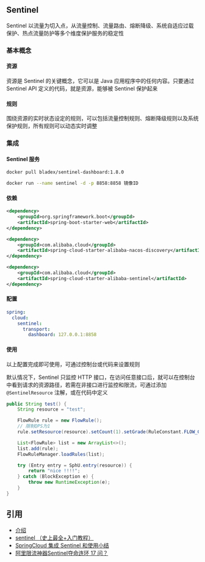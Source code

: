## Sentinel

Sentinel 以流量为切入点，从流量控制、流量路由、熔断降级、系统自适应过载保护、热点流量防护等多个维度保护服务的稳定性

### 基本概念

#### 资源

资源是 Sentinel 的关键概念，它可以是 Java 应用程序中的任何内容。只要通过 Sentinel API 定义的代码，就是资源，能够被 Sentinel 保护起来

#### 规则

围绕资源的实时状态设定的规则，可以包括流量控制规则、熔断降级规则以及系统保护规则，所有规则可以动态实时调整

### 集成

#### Sentinel 服务

```bash
docker pull bladex/sentinel-dashboard:1.8.0
```

```bash
docker run --name sentinel -d -p 8858:8858 镜像ID
```

#### 依赖

```xml
<dependency>
    <groupId>org.springframework.boot</groupId>
    <artifactId>spring-boot-starter-web</artifactId>
</dependency>

<dependency>
    <groupId>com.alibaba.cloud</groupId>
    <artifactId>spring-cloud-starter-alibaba-nacos-discovery</artifactId>
</dependency>

<dependency>
    <groupId>com.alibaba.cloud</groupId>
    <artifactId>spring-cloud-starter-alibaba-sentinel</artifactId>
</dependency>
```

#### 配置

```yaml
spring:
  cloud:
    sentinel:
      transport:
        dashboard: 127.0.0.1:8858
```

#### 使用

以上配置完成即可使用，可通过控制台或代码来设置规则

默认情况下，Sentinel 只监控 HTTP 接口，在访问任意接口后，就可以在控制台中看到请求的资源路径，若需在非接口进行监控和限流，可通过添加 `@SentinelResource` 注解，或在代码中定义

```java
public String test() {
    String resource = "test";

    FlowRule rule = new FlowRule();
    // 限制QPS为1
    rule.setResource(resource).setCount(1).setGrade(RuleConstant.FLOW_GRADE_QPS);

    List<FlowRule> list = new ArrayList<>();
    list.add(rule);
    FlowRuleManager.loadRules(list);

    try (Entry entry = SphU.entry(resource)) {
        return "nice !!!!";
    } catch (BlockException e) {
        throw new RuntimeException(e);
    }
}
```

## 引用

- [介绍](https://github.com/alibaba/Sentinel/wiki/%E4%BB%8B%E7%BB%8D)
- [sentinel （史上最全+入门教程）](https://www.cnblogs.com/crazymakercircle/p/14285001.html#autoid-h4-4-1-1)
- [SpringCloud 集成 Sentinel 和使用小结](https://www.cnblogs.com/studyjobs/p/17823048.html)
- [阿里限流神器Sentinel夺命连环 17 问？](https://mp.weixin.qq.com/s/w8lhJfhLdh7POpPw2MyPwA)
